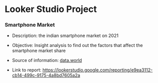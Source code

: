 # Looker Studio Project
### Smartphone Market
* Description: the indian smartphone market on 2021

* Objective: Insight analysis to find out the factors that affect the smartphone market share

* Source of information: [data.world](https://data.world/)

* Link to report: https://lookerstudio.google.com/reporting/e9ea3112-cb14-499c-9175-4a8bd7605a2a
